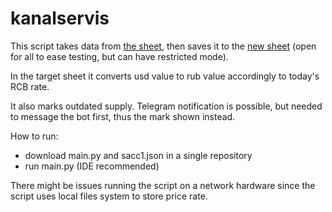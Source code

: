 # kanalservis
This script takes data from [the sheet](https://docs.google.com/spreadsheets/d/1f-qZEX1k_3nj5cahOzntYAnvO4ignbyesVO7yuBdv_g/edit#gid=0), then saves it to the [new sheet](https://docs.google.com/spreadsheets/d/1f-qZEX1k_3nj5cahOzntYAnvO4ignbyesVO7yuBdv_g/edit#gid=0) (open for all to ease testing, but can have restricted mode).

In the target sheet it converts usd value to rub value accordingly to today's RCB rate.

It also marks outdated supply. Telegram notification is possible, but needed to message the bot first, thus the mark shown instead. 

How to run:
- download main.py and sacc1.json in a single repository 
- run main.py (IDE recommended) 

There might be issues running the script on a network hardware since the script uses local files system to store price rate.
